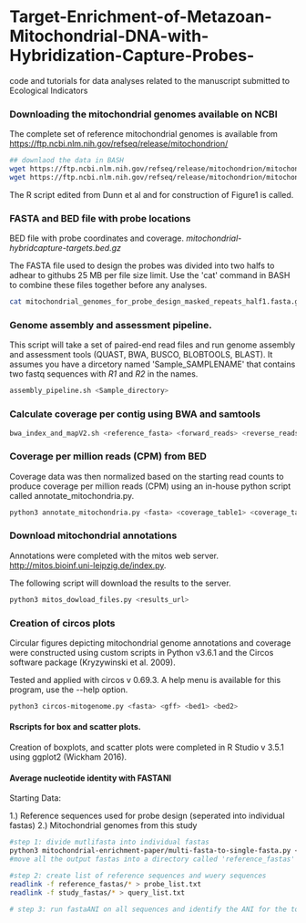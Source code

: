 # Target-Enrichment-of-Metazoan-Mitochondrial-DNA-with-Hybridization-Capture-Probes-
code and tutorials for data analyses related to the manuscript submitted to Ecological Indicators

### Downloading the mitochondrial genomes available on NCBI
The complete set of reference mitochondrial genomes is available from https://ftp.ncbi.nlm.nih.gov/refseq/release/mitochondrion/

```bash
## downlaod the data in BASH
wget https://ftp.ncbi.nlm.nih.gov/refseq/release/mitochondrion/mitochondrion.1.1.genomic.fna.gz
wget https://ftp.ncbi.nlm.nih.gov/refseq/release/mitochondrion/mitochondrion.2.1.genomic.fna.gz
```

The R script edited from Dunn et al and for construction of Figure1 is called.

### FASTA and BED file with probe locations

BED file with probe coordinates and coverage. *mitochondrial-hybridcapture-targets.bed.gz*

The FASTA file used to design the probes was divided into two halfs to adhear to githubs 25 MB per file size limit. Use the  'cat' command in BASH to combine these files together before any analyses.

```bash
cat mitochondrial_genomes_for_probe_design_masked_repeats_half1.fasta.gz mitochondrial_genomes_for_probe_design_masked_repeats_half1.fasta.gz > mitos.fasta
```

### Genome assembly and assessment pipeline.

This script will take a set of paired-end read files and run genome assembly and assessment tools (QUAST, BWA, BUSCO, BLOBTOOLS, BLAST).
It assumes you have a dircetory named 'Sample_SAMPLENAME' that contains two fastq sequences with _R1_ and _R2_ in the names. 

```bash
assembly_pipeline.sh <Sample_directory>
```


### Calculate coverage per contig using BWA and samtools

```bash
bwa_index_and_mapV2.sh <reference_fasta> <forward_reads> <reverse_reads> <sample_name>
```

### Coverage per million reads (CPM) from BED

Coverage data was then normalized based on the starting read counts to produce coverage per million reads (CPM) using an in-house python script called annotate_mitochondria.py. 

```bash
python3 annotate_mitochondria.py <fasta> <coverage_table1> <coverage_table2> <taxonomy_table> <blast_results>
```

### Download mitochondrial annotations
Annotations were completed with the mitos web server. http://mitos.bioinf.uni-leipzig.de/index.py.

The following script will download the results to the server.

```bash
python3 mitos_dowload_files.py <results_url>
```

### Creation of circos plots

Circular figures depicting mitochondrial genome annotations and coverage were constructed using custom scripts in Python v3.6.1 and the Circos software package (Kryzywinski et al. 2009). 

Tested and applied with circos v 0.69.3. A help menu is available for this program, use the --help option.


```bash
python3 circos-mitogenome.py <fasta> <gff> <bed1> <bed2>
```

#### Rscripts for box and scatter plots.
Creation of boxplots, and scatter plots were completed in R Studio v 3.5.1 using ggplot2 (Wickham 2016).

#### Average nucleotide identity with FASTANI

Starting Data: 

1.) Reference sequences used for probe design (seperated into individual fastas)
2.) Mitochondrial genomes from this study


```bash
#step 1: divide mutlifasta into individual fastas
python3 mitochondrial-enrichment-paper/multi-fasta-to-single-fasta.py <reference_multi_fasta>
#move all the output fastas into a directory called 'reference_fastas'

#step 2: create list of reference sequences and wuery sequences
readlink -f reference_fastas/* > probe_list.txt
readlink -f study_fastas/* > query_list.txt

# step 3: run fastaANI on all sequences and identify the ANI for the top match

```
